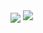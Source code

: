 <img align="center" src="https://github-readme-stats.vercel.app/api?username=victorwkb&show_icons=true&theme=material-palenight"/>
<img aling="center" src="https://github-readme-stats.vercel.app/api/top-langs/?username=victorwkb&layout=compact"/>
